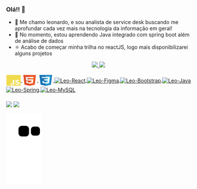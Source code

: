 ### Olá!! 👋

- 🔭 Me chamo leonardo, e sou analista de service desk buscando me aprofundar cada vez mais na tecnologia da informação em geral!
- 🌱 No momento, estou aprendendo Java integrado com spring boot além de análise de dados
- ⚛️ Acabo de começar minha trilha no reactJS, logo mais disponibilizarei alguns projetos

<div align="center">
  <a href="https://github.com/LeonardoAlves25">
  <img height="180em" src="https://github-readme-stats.vercel.app/api?username=LeonardoAlves25&show_icons=true&theme=midnight-purple&include_all_commits=true&count_private=true">
  <img height="180em" src="https://github-readme-stats.vercel.app/api/top-langs/?username=LeonardoAlves25&layout=compact&langs_count=7&theme=midnight-purple">
</div>
<div style="display: inline_block"><br>
  <img align="center" alt="Leo-Js" height="30" width="40" src="https://raw.githubusercontent.com/devicons/devicon/master/icons/javascript/javascript-plain.svg">
  <img align="center" alt="Leo-HTML" height="30" width="40" src="https://raw.githubusercontent.com/devicons/devicon/master/icons/html5/html5-original.svg">
  <img align="center" alt="Leo-CSS" height="30" width="40" src="https://raw.githubusercontent.com/devicons/devicon/master/icons/css3/css3-original.svg">
  <img align="center" alt="Leo-React" height="30" width="40" src="https://cdn.jsdelivr.net/gh/devicons/devicon/icons/react/react-original.svg" />
  <img align="center" alt="Leo-Figma" height="30" width="40" src="https://cdn.jsdelivr.net/gh/devicons/devicon/icons/figma/figma-original.svg" />
  <img align="center" alt="Leo-Bootstrap" height="30" width="40" src="https://cdn.jsdelivr.net/gh/devicons/devicon/icons/bootstrap/bootstrap-original.svg" />   
  <img align="center" alt="Leo-Java" height="50" width="60" src="https://cdn.jsdelivr.net/gh/devicons/devicon/icons/java/java-original-wordmark.svg" />
  <img align="center" alt="Leo-Spring" height="50" width="60" src="https://cdn.jsdelivr.net/gh/devicons/devicon/icons/spring/spring-original-wordmark.svg" />
  <img align="center" alt="Leo-MySQL" height="50" width="60" src="https://cdn.jsdelivr.net/gh/devicons/devicon/icons/mysql/mysql-original-wordmark.svg" />
  
</div>
  
  ###
 
<div> 
  <a href="https://www.instagram.com/pprt.leo/" target="_blank"><img src="https://img.shields.io/badge/-Instagram-%23E4405F?style=for-the-badge&logo=instagram&logoColor=white" target="_blank"></a>
  <a href="https://www.linkedin.com/in/leonardo-alves-5314a0248/" target="_blank"><img src="https://img.shields.io/badge/-LinkedIn-%230077B5?style=for-the-badge&logo=linkedin&logoColor=white" target="_blank"></a> 
 
</div>


 ![Snake animation](https://github.com/LeonardoAlves25/LeonardoAlves25/blob/output/github-contribution-grid-snake.svg)
